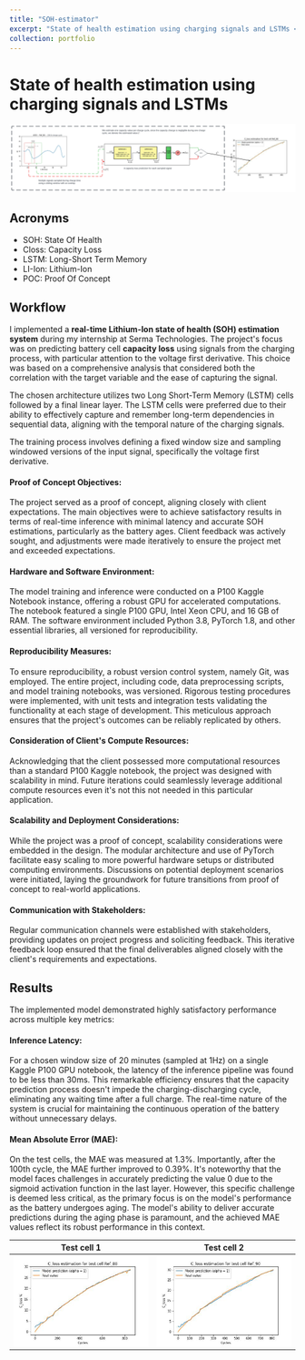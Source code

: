 ```yaml
---
title: "SOH-estimator"
excerpt: "State of health estimation using charging signals and LSTMs <br/><img src='/images/SOH_estimator/inference.png'>"
collection: portfolio
---
```


# State of health estimation using charging signals and LSTMs

![Training data](/images/SOH_estimator/inference.png)


## Acronyms
- SOH: State Of Health
- Closs: Capacity Loss
- LSTM: Long-Short Term Memory 
- LI-Ion: Lithium-Ion
- POC: Proof Of Concept

## Workflow
I implemented a **real-time Lithium-Ion state of health (SOH) estimation system** during my internship at Serma Technologies. The project's focus was on predicting battery cell **capacity loss** using signals from the charging process, with particular attention to the voltage first derivative. This choice was based on a comprehensive analysis that considered both the correlation with the target variable and the ease of capturing the signal.

The chosen architecture utilizes two Long Short-Term Memory (LSTM) cells followed by a final linear layer. The LSTM cells were preferred due to their ability to effectively capture and remember long-term dependencies in sequential data, aligning with the temporal nature of the charging signals.

The training process involves defining a fixed window size and sampling windowed versions of the input signal, specifically the voltage first derivative. 

#### Proof of Concept Objectives:
The project served as a proof of concept, aligning closely with client expectations. The main objectives were to achieve satisfactory results in terms of real-time inference with minimal latency and accurate SOH estimations, particularly as the battery ages. Client feedback was actively sought, and adjustments were made iteratively to ensure the project met and exceeded expectations.

#### Hardware and Software Environment:
The model training and inference were conducted on a P100 Kaggle Notebook instance, offering a robust GPU for accelerated computations. The notebook featured a single P100 GPU, Intel Xeon CPU, and 16 GB of RAM. The software environment included Python 3.8, PyTorch 1.8, and other essential libraries, all versioned for reproducibility.

#### Reproducibility Measures:
To ensure reproducibility, a robust version control system, namely Git, was employed. The entire project, including code, data preprocessing scripts, and model training notebooks, was versioned. Rigorous testing procedures were implemented, with unit tests and integration tests validating the functionality at each stage of development. This meticulous approach ensures that the project's outcomes can be reliably replicated by others.

#### Consideration of Client's Compute Resources:
Acknowledging that the client possessed more computational resources than a standard P100 Kaggle notebook, the project was designed with scalability in mind. Future iterations could seamlessly leverage additional compute resources even it's not this not needed in this particular application.

#### Scalability and Deployment Considerations:
While the project was a proof of concept, scalability considerations were embedded in the design. The modular architecture and use of PyTorch facilitate easy scaling to more powerful hardware setups or distributed computing environments. Discussions on potential deployment scenarios were initiated, laying the groundwork for future transitions from proof of concept to real-world applications.

#### Communication with Stakeholders:
Regular communication channels were established with stakeholders, providing updates on project progress and soliciting feedback. This iterative feedback loop ensured that the final deliverables aligned closely with the client's requirements and expectations.

## Results
The implemented model demonstrated highly satisfactory performance across multiple key metrics:

#### Inference Latency:

For a chosen window size of 20 minutes (sampled at 1Hz) on a single Kaggle P100 GPU notebook, the latency of the inference pipeline was found to be less than 30ms. This remarkable efficiency ensures that the capacity prediction process doesn't impede the charging-discharging cycle, eliminating any waiting time after a full charge. The real-time nature of the system is crucial for maintaining the continuous operation of the battery without unnecessary delays.

#### Mean Absolute Error (MAE):

On the test cells, the MAE was measured at 1.3%. Importantly, after the 100th cycle, the MAE further improved to 0.39%. It's noteworthy that the model faces challenges in accurately predicting the value 0 due to the sigmoid activation function in the last layer. However, this specific challenge is deemed less critical, as the primary focus is on the model's performance as the battery undergoes aging. The model's ability to deliver accurate predictions during the aging phase is paramount, and the achieved MAE values reflect its robust performance in this context.


Test cell 1             |  Test cell 2
:-------------------------:|:-------------------------:
![test cell 1](/images/SOH_estimator/Ref_88_prediciton.jpg) |  ![test cell 2](/images/SOH_estimator/Ref_90_prediciton.jpg)